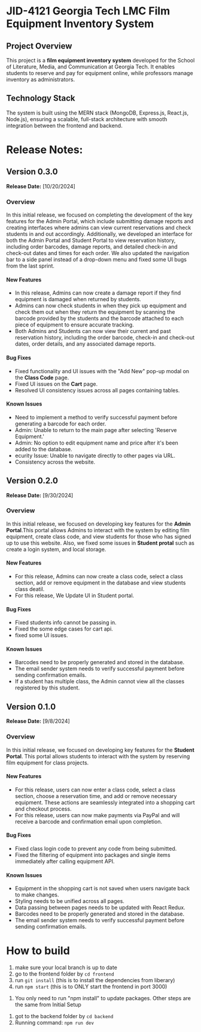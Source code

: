 # JID-4121 Georgia Tech LMC Film Equipment Inventory System

## Project Overview

This project is a **film equipment inventory system** developed for the School of Literature, Media, and Communication at Georgia Tech. It enables students to reserve and pay for equipment online, while professors manage inventory as administrators.

## Technology Stack

The system is built using the MERN stack (MongoDB, Express.js, React.js, Node.js), ensuring a scalable, full-stack architecture with smooth integration between the frontend and backend.


# Release Notes: 

## Version 0.3.0
**Release Date:** [10/20/2024]

### Overview

In this initial release, we focused on completing the development of the key features for the Admin Portal, which include submitting damage reports and creating interfaces where admins can view current reservations and check students in and out accordingly. Additionally, we developed an interface for both the Admin Portal and Student Portal to view reservation history, including order barcodes, damage reports, and detailed check-in and check-out dates and times for each order. We also updated the navigation bar to a side panel instead of a drop-down menu and fixed some UI bugs from the last sprint.

#### New Features

- In this release, Admins can now create a damage report if they find equipment is damaged when returned by students.
- Admins can now check students in when they pick up equipment and check them out when they return the equipment by scanning the barcode provided by the students and the barcode attached to each piece of equipment to ensure accurate tracking.
- Both Admins and Students can now view their current and past reservation history, including the order barcode, check-in and check-out dates, order details, and any associated damage reports.

#### Bug Fixes

- Fixed functionality and UI issues with the "Add New" pop-up modal on the **Class Code** page. 
- Fixed UI issues on the **Cart** page.
- Resolved UI consistency issues across all pages containing tables.

#### Known Issues
- Need to implement a method to verify successful payment before generating a barcode for each order.
- Admin: Unable to return to the main page after selecting 'Reserve Equipment.'
- Admin: No option to edit equipment name and price after it's been added to the database.
- ecurity Issue: Unable to navigate directly to other pages via URL.
- Consistency across the website. 
  
## Version 0.2.0
**Release Date:** [9/30/2024]

### Overview

In this initial release, we focused on developing key features for the **Admin Portal**.This portal allows Admins to interact with the system by editing film equipment, create class code, and view students for those who has signed up to use this website. Also, we fixed some issues in **Student protal** such as create a login system, and local storage.

#### New Features

- For this release, Admins can now create a class code, select a class section, add or remove equipment in the database and view students class deatil.
- For this release, We Update UI in Student portal.

#### Bug Fixes

- Fixed students info cannot be passing in.
- Fixed the some edge cases for cart api.
- fixed some UI issues.

#### Known Issues
- Barcodes need to be properly generated and stored in the database.
- The email sender system needs to verify successful payment before sending confirmation emails.
- If a student has multiple class, the Admin cannot view all the classes registered by this student.
  
## Version 0.1.0
**Release Date:** [9/8/2024]

### Overview

In this initial release, we focused on developing key features for the **Student Portal**. This portal allows students to interact with the system by reserving film equipment for class projects.

#### New Features

- For this release, users can now enter a class code, select a class section, choose a reservation time, and add or remove necessary equipment. These actions are seamlessly integrated into a shopping cart and checkout process.
- For this release, users can now make payments via PayPal and will receive a barcode and confirmation email upon completion.

#### Bug Fixes

- Fixed class login code to prevent any code from being submitted.
- Fixed the filtering of equipment into packages and single items immediately after calling equipment API.

#### Known Issues

- Equipment in the shopping cart is not saved when users navigate back to make changes.
- Styling needs to be unified across all pages.
- Data passing between pages needs to be updated with React Redux.
- Barcodes need to be properly generated and stored in the database.
- The email sender system needs to verify successful payment before sending confirmation emails.

# How to build
<!-- Frontend Initial Setup -->

1. make sure your local branch is up to date
2. go to the frontend folder by ```cd frontend```
3. run ```git install``` (this is to install the dependencies from liberary)
4. run ```npm start``` (this is to ONLY start the frontend in port 3000)

<!-- Frontend Update -->

1. You only need to run "npm install" to update packages. Other steps are the same from Initial Setup


<!-- Backend -->
1. got to the backend folder by ```cd backend```
2. Running command: ```npm run dev```
